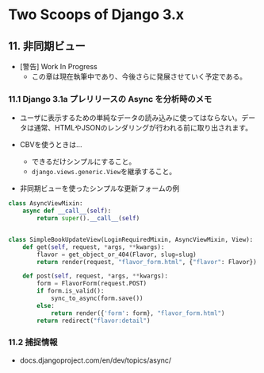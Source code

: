 # Two Scoops of Django 3.x

## 11. 非同期ビュー

- [警告] Work In Progress
  - この章は現在執筆中であり、今後さらに発展させていく予定である。

### 11.1 Django 3.1a プレリリースの Async を分析時のメモ
- ユーザに表示するための単純なデータの読み込みに使ってはならない。データは通常、HTMLやJSONのレンダリングが行われる前に取り出されます。
- CBVを使うときは…
  - できるだけシンプルにすること。
  - `django.views.generic.View`を継承すること。

- 非同期ビューを使ったシンプルな更新フォームの例

```python
class AsyncViewMixin:
    async def __call__(self):
        return super().__call__(self)


class SimpleBookUpdateView(LoginRequiredMixin, AsyncViewMixin, View):
    def get(self, request, *args, **kwargs):
        flavor = get_object_or_404(Flavor, slug=slug)
        return render(request, "flavor_form.html", {"flavor": Flavor})

    def post(self, request, *args, **kwargs):
        form = FlavorForm(request.POST)
        if form.is_valid():
            sync_to_async(form.save())
        else:
            return render({'form': form}, "flavor_form.html")
        return redirect("flavor:detail")
```

### 11.2 捕捉情報
- docs.djangoproject.com/en/dev/topics/async/